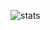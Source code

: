 ![stats](https://github-readme-stats.vercel.app/api?username=archivine&show_icons=true&theme=transparent)